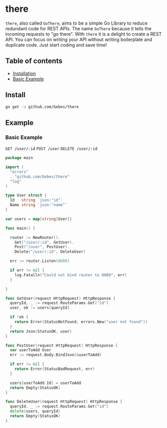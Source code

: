# there
`there`, also called `GoThere`, aims to be a simple Go Library to reduce redundant code for REST APIs. The name `GoThere` because it tells the incoming requests to "go there".
With `there` it is a delight to create a REST API. You can focus on writing your API without writing boilerplate and duplicate code. Just start coding and save time!

## Table of contents

* [Installation](#install)
* [Basic Example](#basic-example)

## Install

```sh
go get -u github.com/Gebes/there
```

## Example

### Basic Example
`GET /user/:id`
`POST /user`
`DELETE /user/:id` 
```go
package main

import (
  "errors"
  . "github.com/Gebes/there"
  "log"
)

type User struct {
  Id   string `json:"id"`
  Name string `json:"name"`
}

var users = map[string]User{}

func main() {

  router := NewRouter().
    Get("/user/:id", GetUser).
    Post("/user", PostUser).
    Delete("/user/:id", DeleteUser)

  err := router.Listen(8080)

  if err != nil {
    log.Fatalln("Could not bind router to 8080", err)
  }

}

func GetUser(request HttpRequest) HttpResponse {
  queryId, _ := request.RouteParams.Get("id")
  user, ok := users[queryId]

  if !ok {
    return Error(StatusNotFound, errors.New("user not found"))
  }
  return Json(StatusOK, user)
}

func PostUser(request HttpRequest) HttpResponse {
  var userToAdd User
  err := request.Body.BindJson(&userToAdd)

  if err != nil {
    return Error(StatusBadRequest, err)
  }

  users[userToAdd.Id] = userToAdd
  return Empty(StatusOK)
}

func DeleteUser(request HttpRequest) HttpResponse {
  queryId, _ := request.RouteParams.Get("id")
  delete(users, queryId)
  return Empty(StatusOK)
}

```
